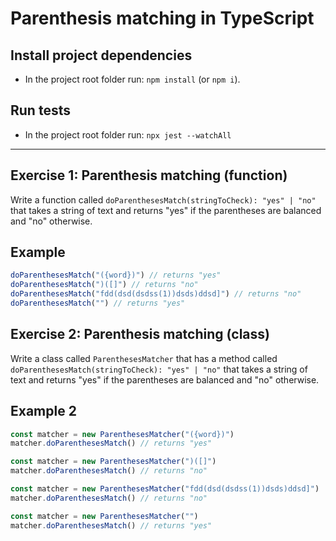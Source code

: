 # Parenthesis matching in TypeScript

## Install project dependencies

- In the project root folder run: `npm install` (or `npm i`).

## Run tests

- In the project root folder run: `npx jest --watchAll`

---

## Exercise 1: Parenthesis matching (function)

Write a function called `doParenthesesMatch(stringToCheck): "yes" | "no"` that takes a string of text and returns "yes" if the parentheses are balanced and "no" otherwise.

## Example

```ts
doParenthesesMatch("({word})") // returns "yes"
doParenthesesMatch(")([]") // returns "no"
doParenthesesMatch("fdd(dsd(dsdss(1))dsds)ddsd]") // returns "no"
doParenthesesMatch("") // returns "yes"
```

## Exercise 2: Parenthesis matching (class)

Write a class called `ParenthesesMatcher` that has a method called `doParenthesesMatch(stringToCheck): "yes" | "no"` that takes a string of text and returns "yes" if the parentheses are balanced and "no" otherwise.

## Example 2

```ts
const matcher = new ParenthesesMatcher("({word})")
matcher.doParenthesesMatch() // returns "yes"
```
```ts
const matcher = new ParenthesesMatcher(")([]")
matcher.doParenthesesMatch() // returns "no"
```
```ts
const matcher = new ParenthesesMatcher("fdd(dsd(dsdss(1))dsds)ddsd]")
matcher.doParenthesesMatch() // returns "no"
```
```ts
const matcher = new ParenthesesMatcher("")
matcher.doParenthesesMatch() // returns "yes"
```

